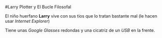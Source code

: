 #Larry Plotter y El Bucle Filosofal

El niño huerfano **Larry** vive con sus tios que lo tratan bastante mal (le hacen usar *Internet Explorer*)

Tiene unas *Google Glasses* redondas y una cicatriz de un *USB* en la frente.
